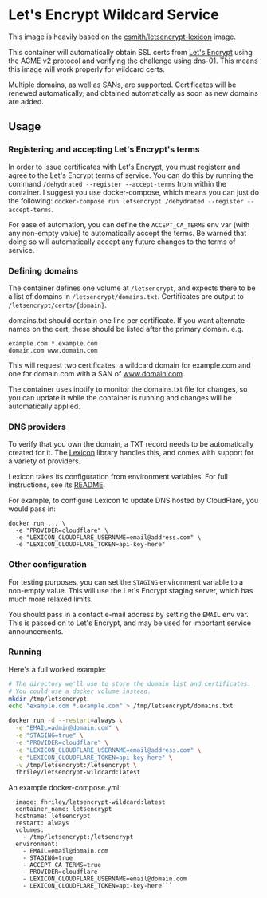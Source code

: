 # Let's Encrypt Wildcard Service

This image is heavily based on the [csmith/letsencrypt-lexicon](https://hub.docker.com/r/csmith/letsencrypt-lexicon)
image.

This container will automatically obtain SSL certs from [Let's Encrypt](https://letsencrypt.org/)
using the ACME v2 protocol and verifying the challenge using dns-01. This means this
image will work properly for wildcard certs.

Multiple domains, as well as SANs, are supported. Certificates will be
renewed automatically, and obtained automatically as soon as new domains
are added.

## Usage

### Registering and accepting Let's Encrypt's terms

In order to issue certificates with Let's Encrypt, you must registerr and agree to the
Let's Encrypt terms of service. You can do this by running the command
`/dehydrated --register --accept-terms` from within the container. I suggest you use
docker-compose, which means you can just do the following:
`docker-compose run letsencrypt /dehydrated --register --accept-terms`.

For ease of automation, you can define the `ACCEPT_CA_TERMS` env var
(with any non-empty value) to automatically accept the terms. Be warned
that doing so will automatically accept any future changes to the terms
of service.

### Defining domains

The container defines one volume at `/letsencrypt`, and expects there to be
a list of domains in `/letsencrypt/domains.txt`. Certificates are output to
`/letsencrypt/certs/{domain}`.

domains.txt should contain one line per certificate. If you want alternate
names on the cert, these should be listed after the primary domain. e.g.

```
example.com *.example.com
domain.com www.domain.com
```

This will request two certificates: a wildcard domain for example.com and one
for domain.com with a SAN of www.domain.com.

The container uses inotify to monitor the domains.txt file for changes,
so you can update it while the container is running and changes will be
automatically applied.

### DNS providers

To verify that you own the domain, a TXT record needs to be automatically
created for it. The [Lexicon](https://github.com/AnalogJ/lexicon) library handles this, and comes with support
for a variety of providers.

Lexicon takes its configuration from environment variables. For full
instructions, see its
[README](https://github.com/AnalogJ/lexicon/blob/master/README.md).

For example, to configure Lexicon to update DNS hosted by CloudFlare, you
would pass in:

```
docker run ... \
  -e "PROVIDER=cloudflare" \
  -e "LEXICON_CLOUDFLARE_USERNAME=email@address.com" \
  -e "LEXICON_CLOUDFLARE_TOKEN=api-key-here"
```

### Other configuration

For testing purposes, you can set the `STAGING` environment variable to
a non-empty value. This will use the Let's Encrypt staging server, which
has much more relaxed limits.

You should pass in a contact e-mail address by setting the `EMAIL` env var.
This is passed on to Let's Encrypt, and may be used for important service
announcements.

### Running

Here's a full worked example:

```bash
# The directory we'll use to store the domain list and certificates.
# You could use a docker volume instead.
mkdir /tmp/letsencrypt
echo "example.com *.example.com" > /tmp/letsencrypt/domains.txt

docker run -d --restart=always \
  -e "EMAIL=admin@domain.com" \
  -e "STAGING=true" \
  -e "PROVIDER=cloudflare" \
  -e "LEXICON_CLOUDFLARE_USERNAME=email@address.com" \
  -e "LEXICON_CLOUDFLARE_TOKEN=api-key-here" \
  -v /tmp/letsencrypt:/letsencrypt \
  fhriley/letsencrypt-wildcard:latest
```

An example docker-compose.yml:

```letsencrypt:
  image: fhriley/letsencrypt-wildcard:latest
  container_name: letsencrypt
  hostname: letsencrypt
  restart: always
  volumes:
    - /tmp/letsencrypt:/letsencrypt
  environment:
    - EMAIL=email@domain.com
    - STAGING=true
    - ACCEPT_CA_TERMS=true
    - PROVIDER=cloudflare
    - LEXICON_CLOUDFLARE_USERNAME=email@domain.com
    - LEXICON_CLOUDFLARE_TOKEN=api-key-here```